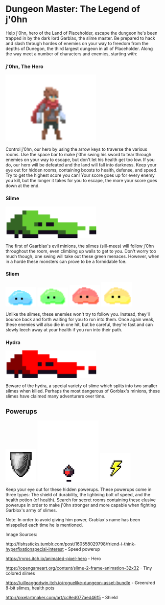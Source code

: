  # Dungeon Master: The Legend of j'0hn

Help j'0hn, hero of the Land of Placeholder, escape the dungeon he's been trapped in by
the dark lord Garblax, the slime master. Be prepared to hack and slash through hordes of
enemies on your way to freedom from the depths of Dunegon, the third largest dungeon in 
all of Placeholder. Along the way meet a number of characters and enemies, starting with:

### j'0hn, The Hero

<img src="/images/adventurer-idle-00.png" alt="drawing" width="296"/>

Control j'0hn, our hero by using the arrow keys to traverse the various rooms. Use the 
space bar to make j'0hn swing his sword to tear through enemies on your way to escape,
but don't let his health get too low. If you do, our hero will be defeated and the land
will fall into darkness. Keep your eye out for hidden rooms, containing boosts to health,
defense, and speed. Try to get the highest score you can! Your score goes up for every enemy
you kill, but the longer it takes for you to escape, the more your score goes down at the end.

### Silme

<img src="Slime_Walk_0.png" alt="drawing" width="296"/>

The first of Gaarblax's evil minions, the silmes (sill-mees) will follow j'0hn throughout the room,
even climbing up walls to get to you. Don't worry too much though, one swing will take out
these green menaces. However, when in a horde these monsters can prove to be a formidable
foe. 

### Sliem

<img src="Blue_Slime_0.png" alt="drawing" width="100"/> <img src="Green_Slime_0.png" alt="drawing" width="100"/> <img src="Red_Slime_0.png" alt="drawing" width="100"/> <img src="Yellow_Slime_0.png" alt="drawing" width="100"/>

Unlike the silmes, these enemies won't try to follow you. Instead, they'll bounce back
and forth waiting for you to run into them. Once again weak, these enemies will also die
in one hit, but be careful, they're fast and can slowly leech away at your health if you
run into their path.

### Hydra

<img src="Hydra_0.png" alt="drawing" width="296"/>

Beware of the hydra, a special variety of slime which splits into two smaller silmes when
killed. Perhaps the most dangerous of Gorblax's minions, these slimes have claimed many
adventurers over time.

## Powerups

<img src="shield0.png" alt="drawing" width="100"/> <img src="HP_3.png" alt="drawing" width="200"/> <img src="speed.png" alt="drawing" width="100"/> 

Keep your eye out for these hidden powerups. These powerups come in three types: The shield
of durability, the lightning bolt of speed, and the health potion (of health). Search for 
secret rooms containing these elusive powerups in order to make j'0hn stronger and more capable
when fighting Garblox's army of slimes.




Note: In order to avoid giving him power, Grablax's name has been misspelled each time he is 
mentioned.


Image Sources:

http://fishssticks.tumblr.com/post/160558029798/friend-i-think-hyperfixationspecial-interest - Speed powerup

https://rvros.itch.io/animated-pixel-hero - Hero

https://opengameart.org/content/slime-2-frame-animation-32x32 - Tiny colored slimes

https://uilleaggodwin.itch.io/roguelike-dungeon-asset-bundle - Green/red 8-bit slimes, health pots

http://pixelartmaker.com/art/cc9ed077aed46f5 - Shield
